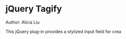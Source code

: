 jQuery Tagify
=============
Author: Alicia Liu

This jQuery plug-in provides a stylized input field for crea